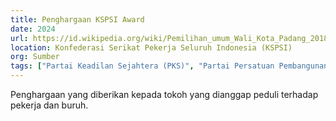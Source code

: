 ```yaml
---
title: Penghargaan KSPSI Award
date: 2024
url: https://id.wikipedia.org/wiki/Pemilihan_umum_Wali_Kota_Padang_2018
location: Konfederasi Serikat Pekerja Seluruh Indonesia (KSPSI)
org: Sumber
tags: ["Partai Keadilan Sejahtera (PKS)", "Partai Persatuan Pembangunan (PPP)"]
---
```


Penghargaan yang diberikan kepada tokoh yang dianggap peduli terhadap pekerja dan buruh.
